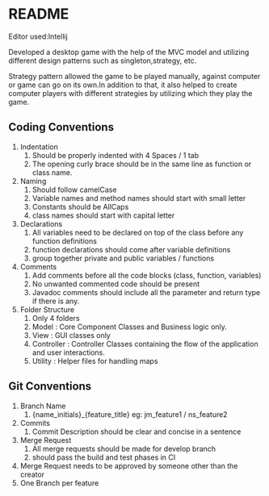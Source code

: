 # README
Editor used:Intellij

Developed a desktop game with the help of the MVC model and utilizing different design patterns such as singleton,strategy, etc.

Strategy pattern allowed the game to be played manually, against computer or game can go on its own.In addition to that, it also helped to create computer players with different strategies by utilizing which they play the game. 

## Coding Conventions
1. Indentation
    1. Should be properly indented with 4 Spaces / 1 tab
    2. The opening curly brace should be in the same line as function or class name.
2. Naming 
    1. Should follow camelCase
    2. Variable names and method names should start with small letter
    3. Constants should be AllCaps
    4. class names should start with capital letter
3. Declarations
    1. All variables need to be declared on top of the class before any function definitions
    2. function declarations should come after variable definitions
    3. group together private and public variables / functions
4. Comments
    1. Add comments before all the code blocks (class, function, variables) 
    2. No unwanted commented code should be present 
    3. Javadoc comments should include all the parameter and return type if there is any.
5. Folder Structure
    1. Only 4 folders
    2. Model : Core Component Classes and Business logic only.
    3. View : GUI classes only
    4. Controller : Controller Classes containing the flow of the application and user interactions.
    5. Utility : Helper files for handling maps
    
    
## Git Conventions
1. Branch Name
    1. {name_initials}_{feature_title} eg: jm_feature1 / ns_feature2
2. Commits
    1. Commit Description should be clear and concise in a sentence
3. Merge Request
    1. All merge requests should be made for develop branch
    2. should pass the build and test phases in CI
4. Merge Request needs to be approved by someone other than the creator
5. One Branch per feature
   
